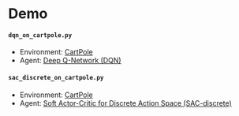 # Demo

#### `dqn_on_cartpole.py`

- Environment: [CartPole](https://gym.openai.com/envs/CartPole-v1/)
- Agent: [Deep Q-Network (DQN)](https://arxiv.org/abs/1312.5602)

#### `sac_discrete_on_cartpole.py`

- Environment: [CartPole](https://gym.openai.com/envs/CartPole-v1/)
- Agent: [Soft Actor-Critic for Discrete Action Space (SAC-discrete)](https://arxiv.org/abs/1910.07207)
